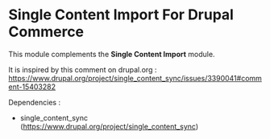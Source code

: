 # Single Content Import For Drupal Commerce

This module complements the **Single Content Import** module.  

It is inspired by this comment on drupal.org : https://www.drupal.org/project/single_content_sync/issues/3390041#comment-15403282  

Dependencies : 
  - single_content_sync (https://www.drupal.org/project/single_content_sync)
